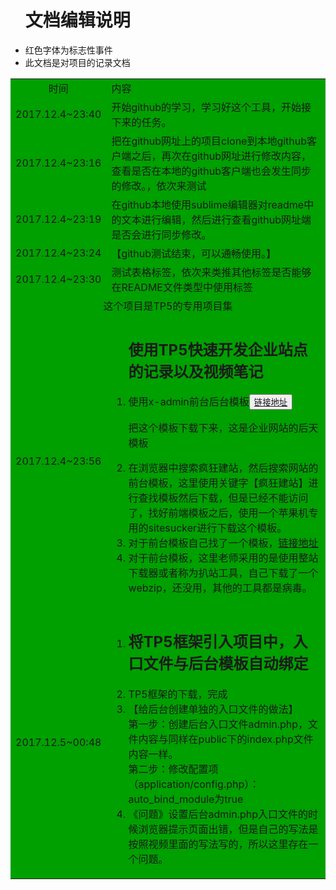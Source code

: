 <ul>
	<h1 color:red;>文档编辑说明</h1>
	<li>红色字体为标志性事件</li>
	<li>此文档是对项目的记录文档</li>
</ul>
<table bgcolor="gray;">
	<tr>
		<td width="20%" align="center">时间</td>
		<td>内容</td>
	</tr>
	<tr>
		<td>2017.12.4~23:40</td>
		<td>开始github的学习，学习好这个工具，开始接下来的任务。</td>
	</tr>
	<tr>
		<td>2017.12.4~23:16</td>
		<td>把在github网址上的项目clone到本地github客户端之后，再次在github网址进行修改内容，查看是否在本地的github客户端也会发生同步的修改。，依次来测试</td>
	</tr>
	<tr>
		<td>2017.12.4~23:19</td>
		<td>在github本地使用sublime编辑器对readme中的文本进行编辑，然后进行查看github网址端是否会进行同步修改。</td>
	</tr>
	<tr>
		<td>2017.12.4~23:24</td>
		<td>【github测试结束，可以通畅使用。】</td>
	</tr>
	<tr>
		<td>2017.12.4~23:30</td>
		<td>测试表格标签，依次来类推其他标签是否能够在README文件类型中使用标签</td>
	</tr>
	<tr>
		<td colspan="2" align="center">这个项目是TP5的专用项目集</td>
	</tr>
	<tr>
		<td>2017.12.4~23:56</td>
		<td>
			<ol>
				<h2>使用TP5快速开发企业站点的记录以及视频笔记</h2>
				<li>使用x-admin前台后台模板<button><a href="http://x.xuebingsi.com/">链接地址</a></button></li>
				<p>把这个模板下载下来，这是企业网站的后天模板</p>
				<li>在浏览器中搜索疯狂建站，然后搜索网站的前台模板，这里使用关键字【疯狂建站】进行查找模板然后下载，但是已经不能访问了，找好前端模板之后，使用一个苹果机专用的sitesucker进行下载这个模板。</li>
				<li>对于前台模板自己找了一个模板，<a href="http://www.cssmoban.com/cssthemes/7030.shtml">链接地址</a></li>
				<li>对于前台模板，这里老师采用的是使用整站下载器或者称为扒站工具，自己下载了一个webzip，还没用，其他的工具都是病毒。</li>
			</ol>
		</td>
	</tr>
	<tr>
		<td>2017.12.5~00:48</td>
		<td>
			<ol>
				<li>
					<h2>将TP5框架引入项目中，入口文件与后台模板自动绑定</h2>
				</li>
				<li>TP5框架的下载，完成</li>
				<li>【给后台创建单独的入口文件的做法】<br>
					第一步：创建后台入口文件admin.php，文件内容与同样在public下的index.php文件内容一样。<br/>
					第二步：修改配置项（application/config.php）：auto_bind_module为true
				</li>
				<li>《问题》设置后台admin.php入口文件的时候浏览器提示页面出错，但是自己的写法是按照视频里面的写法写的，所以这里存在一个问题。</li>
			</ol>
		</td>
	</tr>
</table>


